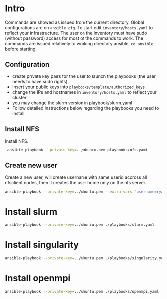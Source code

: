 
# Intro

Commands are showed as issued from the current directory.
Global configurations are on `ansible.cfg`. To start
edit `inventory/hosts.yaml` to reflect your infrastructure.
The user on the inventory must have sudo (without password)
access for most of the commands to work. The commands are 
issued relatively  to working directory ansible, `cd ansible`
before starting.

## Configuration

* create private key pairs for the user to launch the playbooks (the user needs to have sudo rights)
* insert your public keys into `playbooks/template/authorized_keys`
* change the IPs and hostnames in `inventory/hosts.yaml` to reflect your cluster
* you may change the slurm version in playbook/slurm.yaml
* Follow detailed instructions below regarding the playbooks you need to install

## Install NFS

Install NFS.

```sh
 ansible-playbook --private-key=../ubuntu.pem playbooks/nfs.yaml
```

## Create new user

Create a new user, will create username with same userid accross all
nfsclient nodes, then it creates the user home only on the nfs server.

```sh
ansible-playbook --private-key=../ubuntu.pem --extra-vars "username=ryax userid=1044" ./playbooks/add-user.yaml
```

# Install slurm

```sh
ansible-playbook --private-key=../ubuntu.pem ./playbooks/slurm.yaml
```

# Install singularity

```sh
ansible-playbook --private-key=../ubuntu.pem ./playbooks/singularity.yaml
```

# Install openmpi

```sh
ansible-playbook --private-key=../ubuntu.pem ./playbooks/openmpi.yaml
```
